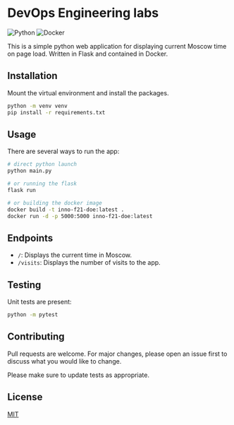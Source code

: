 # DevOps Engineering labs

![Python](https://github.com/alkaitagi/INNO-F21-DOE/actions/workflows/python.yml/badge.svg)
![Docker](https://github.com/alkaitagi/INNO-F21-DOE/actions/workflows/docker.yml/badge.svg)

This is a simple python web application for displaying current Moscow time on page load. Written in Flask and contained in Docker.

## Installation

Mount the virtual environment and install the packages.

```bash
python -m venv venv
pip install -r requirements.txt
```

## Usage

There are several ways to run the app:

```bash
# direct python launch
python main.py

# or running the flask
flask run

# or building the docker image
docker build -t inno-f21-doe:latest .
docker run -d -p 5000:5000 inno-f21-doe:latest
```

## Endpoints

- `/`: Displays the current time in Moscow.
- `/visits`: Displays the number of visits to the app.

## Testing

Unit tests are present:

```bash
python -m pytest
```

## Contributing

Pull requests are welcome. For major changes, please open an issue first to discuss what you would like to change.

Please make sure to update tests as appropriate.

## License

[MIT](https://choosealicense.com/licenses/mit/)
